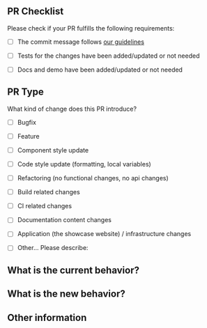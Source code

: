## PR Checklist
Please check if your PR fulfills the following requirements:

- [ ] The commit message follows [our guidelines](https://github.com/IduxFE/components/blob/main/docs/contributing.zh-CN.md#commit)
- [ ] Tests for the changes have been added/updated or not needed
- [ ] Docs and demo have been added/updated or not needed


## PR Type
What kind of change does this PR introduce?

- [ ] Bugfix
- [ ] Feature
- [ ] Component style update
- [ ] Code style update (formatting, local variables)
- [ ] Refactoring (no functional changes, no api changes)
- [ ] Build related changes
- [ ] CI related changes
- [ ] Documentation content changes
- [ ] Application (the showcase website) / infrastructure changes
- [ ] Other... Please describe:


## What is the current behavior?
<!-- Please describe the current behavior that you are modifying, or link to a relevant issue. -->


## What is the new behavior?


## Other information

